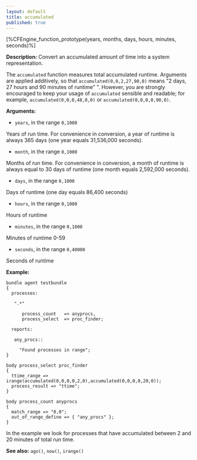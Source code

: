 ```yaml
---
layout: default
title: accumulated
published: true
---
```


[%CFEngine_function_prototype(years, months, days, hours, minutes, seconds)%]

**Description:** Convert an accumulated amount of time into a system representation.

The `accumulated` function measures total accumulated runtime. Arguments
are applied additively, so that `accumulated(0,0,2,27,90,0)` means "2
days, 27 hours and 90 minutes of runtime" ". However, you are strongly
encouraged to keep your usage of `accumulated` sensible and readable;
for example, `accumulated(0,0,0,48,0,0)` or `accumulated(0,0,0,0,90,0)`.


**Arguments:**

* `years`, in the range `0,1000`

Years of run time. For convenience in conversion, a year of runtime is
always 365 days (one year equals 31,536,000 seconds).

* `month`, in the range `0,1000`

Months of run time. For convenience in conversion, a month of runtime is
always equal to 30 days of runtime (one month equals 2,592,000 seconds).

* `days`, in the range `0,1000`

Days of runtime (one day equals 86,400 seconds)

* `hours`, in the range `0,1000`

Hours of runtime

* `minutes`, in the range `0,1000`

Minutes of runtime 0-59

* `seconds`, in the range `0,40000`

Seconds of runtime

**Example:**

```cf3
bundle agent testbundle
{
  processes:

   ".*"

      process_count   => anyprocs,
      process_select  => proc_finder;

  reports:

   any_procs::

     "Found processes in range";
}

body process_select proc_finder
{
  ttime_range => irange(accumulated(0,0,0,0,2,0),accumulated(0,0,0,0,20,0));
  process_result => "ttime";
}

body process_count anyprocs
{
  match_range => "0,0";
  out_of_range_define => { "any_procs" };
}
```

In the example we look for processes that have accumulated between 2 and
20 minutes of total run time.

**See also:** `ago()`, `now()`, `irange()`
